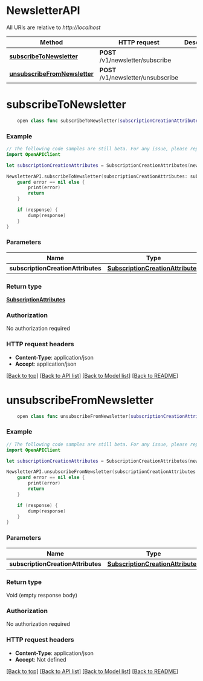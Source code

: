 # NewsletterAPI

All URIs are relative to *http://localhost*

Method | HTTP request | Description
------------- | ------------- | -------------
[**subscribeToNewsletter**](NewsletterAPI.md#subscribetonewsletter) | **POST** /v1/newsletter/subscribe | 
[**unsubscribeFromNewsletter**](NewsletterAPI.md#unsubscribefromnewsletter) | **POST** /v1/newsletter/unsubscribe | 


# **subscribeToNewsletter**
```swift
    open class func subscribeToNewsletter(subscriptionCreationAttributes: SubscriptionCreationAttributes, completion: @escaping (_ data: SubscriptionAttributes?, _ error: Error?) -> Void)
```



### Example
```swift
// The following code samples are still beta. For any issue, please report via http://github.com/OpenAPITools/openapi-generator/issues/new
import OpenAPIClient

let subscriptionCreationAttributes = SubscriptionCreationAttributes(newsletterName: "newsletterName_example", newsletterId: 123, alias: "alias_example", aliasType: "aliasType_example") // SubscriptionCreationAttributes | 

NewsletterAPI.subscribeToNewsletter(subscriptionCreationAttributes: subscriptionCreationAttributes) { (response, error) in
    guard error == nil else {
        print(error)
        return
    }

    if (response) {
        dump(response)
    }
}
```

### Parameters

Name | Type | Description  | Notes
------------- | ------------- | ------------- | -------------
 **subscriptionCreationAttributes** | [**SubscriptionCreationAttributes**](SubscriptionCreationAttributes.md) |  | 

### Return type

[**SubscriptionAttributes**](SubscriptionAttributes.md)

### Authorization

No authorization required

### HTTP request headers

 - **Content-Type**: application/json
 - **Accept**: application/json

[[Back to top]](#) [[Back to API list]](../README.md#documentation-for-api-endpoints) [[Back to Model list]](../README.md#documentation-for-models) [[Back to README]](../README.md)

# **unsubscribeFromNewsletter**
```swift
    open class func unsubscribeFromNewsletter(subscriptionCreationAttributes: SubscriptionCreationAttributes, completion: @escaping (_ data: Void?, _ error: Error?) -> Void)
```



### Example
```swift
// The following code samples are still beta. For any issue, please report via http://github.com/OpenAPITools/openapi-generator/issues/new
import OpenAPIClient

let subscriptionCreationAttributes = SubscriptionCreationAttributes(newsletterName: "newsletterName_example", newsletterId: 123, alias: "alias_example", aliasType: "aliasType_example") // SubscriptionCreationAttributes | 

NewsletterAPI.unsubscribeFromNewsletter(subscriptionCreationAttributes: subscriptionCreationAttributes) { (response, error) in
    guard error == nil else {
        print(error)
        return
    }

    if (response) {
        dump(response)
    }
}
```

### Parameters

Name | Type | Description  | Notes
------------- | ------------- | ------------- | -------------
 **subscriptionCreationAttributes** | [**SubscriptionCreationAttributes**](SubscriptionCreationAttributes.md) |  | 

### Return type

Void (empty response body)

### Authorization

No authorization required

### HTTP request headers

 - **Content-Type**: application/json
 - **Accept**: Not defined

[[Back to top]](#) [[Back to API list]](../README.md#documentation-for-api-endpoints) [[Back to Model list]](../README.md#documentation-for-models) [[Back to README]](../README.md)

